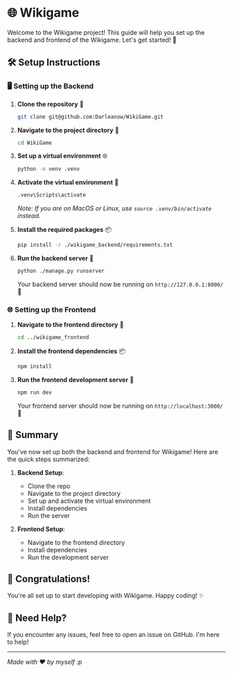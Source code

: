 # 🌐 Wikigame

Welcome to the Wikigame project! This guide will help you set up the backend and frontend of the Wikigame. Let's get started! 🚀

## 🛠️ Setup Instructions

### 🖥️ Setting up the Backend

1. **Clone the repository** 📂

   ```bash
   git clone git@github.com:Darleanow/WikiGame.git
   ```

2. **Navigate to the project directory** 📁

   ```bash
   cd WikiGame
   ```

3. **Set up a virtual environment** 🌐

   ```bash
   python -m venv .venv
   ```

4. **Activate the virtual environment** 🐍

   ```bash
   .venv\Scripts\activate
   ```

   *Note: If you are on MacOS or Linux, use `source .venv/bin/activate` instead.*

5. **Install the required packages** 📦

   ```bash
   pip install -r ./wikigame_backend/requirements.txt
   ```

6. **Run the backend server** 🚀

   ```bash
   python ./manage.py runserver
   ```

   Your backend server should now be running on `http://127.0.0.1:8000/` 🎉

### 🌐 Setting up the Frontend

1. **Navigate to the frontend directory** 📁

   ```bash
   cd ../wikigame_frontend
   ```

2. **Install the frontend dependencies** 📦

   ```bash
   npm install
   ```

3. **Run the frontend development server** 🚀

   ```bash
   npm run dev
   ```

   Your frontend server should now be running on `http://localhost:3000/` 🎉

## 📜 Summary

You've now set up both the backend and frontend for Wikigame! Here are the quick steps summarized:

1. **Backend Setup**:
   - Clone the repo
   - Navigate to the project directory
   - Set up and activate the virtual environment
   - Install dependencies
   - Run the server

2. **Frontend Setup**:
   - Navigate to the frontend directory
   - Install dependencies
   - Run the development server

## 🎉 Congratulations!

You're all set up to start developing with Wikigame. Happy coding! ✨

## 💬 Need Help?

If you encounter any issues, feel free to open an issue on GitHub. I'm here to help!

---

*Made with ❤️ by myself :p*
